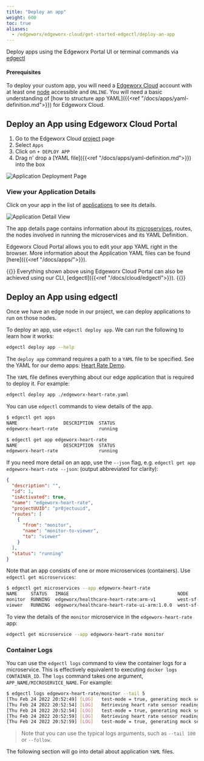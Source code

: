 ```yaml
---
title: "Deploy an app"
weight: 600
toc: true
aliases:
  - /edgeworx/edgeworx-cloud/get-started-edgectl/deploy-an-app
---
```


Deploy apps using the Edgeworx Portal UI or terminal commands via [edgectl](../cloud/edgectl)

#### Prerequisites

To deploy your custom app, you will need a [Edgeworx Cloud](/docs/cloud/start-portal) account with at least one [node](../cloud/adding-nodes/_index.md) accessible
and `ONLINE`. You will need a basic understanding
of [how to structure app YAML]({{<ref "/docs/apps/yaml-definition.md">}}) for Edgeworx Cloud.

## Deploy an App using Edgeworx Cloud Portal

1. Go to the Edgeworx Cloud [project](../more/terminology#project) page
2. Select `Apps`
3. Click on `+ DEPLOY APP`
4. Drag n' drop a [YAML file]({{<ref "/docs/apps/yaml-definition.md">}}) into the box

![Application Deployment Page](/images/app_select.png)

### View your Application Details

Click on your app in the list of [applications](../more/terminology#application) to see its details.

![Application Detail View](/images/app_details.png)

The app details page contains information about its [microservices](../apps/microservices.md), routes, the nodes
involved in running the microservices and its YAML Definition.

Edgeworx Cloud Portal allows you to edit your app YAML right in the browser. More information about the
Application YAML files can be found [here]({{<ref "/docs/apps/">}}).

{{<info>}} Everything shown above using Edgeworx Cloud Portal can also be achieved using
our CLI, [edgectl]({{<ref "/docs/cloud/edgectl">}}).
{{</info>}}

## Deploy an App using edgectl

Once we have an edge node in our project, we can deploy applications to run on those nodes.

To deploy an app, use `edgectl deploy app`. We can run the following to learn how it works:

```bash
edgectl deploy app --help
```

The `deploy app` command requires a path to a `YAML` file to be specified. See the YAML
for our demo apps: [Heart Rate Demo](/docs/apps/demo-apps/heart-rate).

The `YAML` file defines everything about our edge application that is required to deploy it. For
example:

```bash
edgectl deploy app ./edgeworx-heart-rate.yaml
```

You can use `edgectl` commands to view details of the app.

```bash
$ edgectl get apps
NAME                 DESCRIPTION  STATUS
edgeworx-heart-rate               running

$ edgectl get app edgeworx-heart-rate
NAME                 DESCRIPTION  STATUS
edgeworx-heart-rate               running
```

If you need more detail on an app, use the `--json` flag,
e.g. `edgectl get app edgeworx-heart-rate --json`: (output abbreviated for clarity):

```json
{
  "description": "",
  "id": 1,
  "isActivated": true,
  "name": "edgeworx-heart-rate",
  "projectUUID": "pr0jectuuid",
  "routes": [
    {
      "from": "monitor",
      "name": "monitor-to-viewer",
      "to": "viewer"
    }
  ],
  "status": "running"
}
```

Note that an app consists of one or more microservices (containers).
Use `edgectl get microservices`:

```bash
$ edgectl get microservices --app edgeworx-heart-rate
NAME     STATUS   IMAGE                                        NODE
monitor  RUNNING  edgeworx/healthcare-heart-rate:arm-v1        west-sf-rnd2346fadc292082f70ed0
viewer   RUNNING  edgeworx/healthcare-heart-rate-ui-arm:1.0.0  west-sf-rnd2346fadc292082f70ed0
```

To view the details of the `monitor` microservice in the `edgeworx-heart-rate` app:

```bash
edgectl get microservice --app edgeworx-heart-rate monitor
```

### Container Logs

You can use the `edgectl logs` command to view the container logs for a microservice. This is
effectively equivalent to executing `docker logs CONTAINER_ID`. The `logs` command takes one
argument, `APP_NAME/MICROSERVICE_NAME`. For example:

```bash
$ edgectl logs edgeworx-heart-rate/monitor --tail 5
[Thu Feb 24 2022 20:52:49] [LOG]   test-mode = true, generating mock sensor data..
[Thu Feb 24 2022 20:52:54] [LOG]   Retrieving heart rate sensor reading
[Thu Feb 24 2022 20:52:54] [LOG]   test-mode = true, generating mock sensor data..
[Thu Feb 24 2022 20:52:59] [LOG]   Retrieving heart rate sensor reading
[Thu Feb 24 2022 20:52:59] [LOG]   test-mode = true, generating mock sensor data..
```

> Note that you can use the typical logs arguments, such as `--tail 100` or `--follow`.

The following section will go into detail about application `YAML` files.
